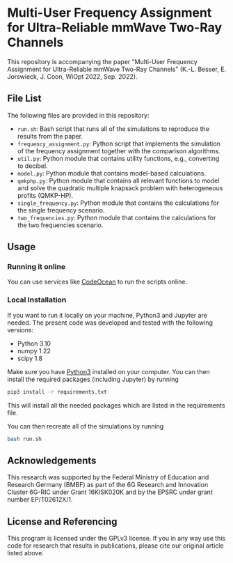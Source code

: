 # Multi-User Frequency Assignment for Ultra-Reliable mmWave Two-Ray Channels

This repository is accompanying the paper "Multi-User Frequency Assignment for
Ultra-Reliable mmWave Two-Ray Channels" (K.-L.  Besser, E. Jorswieck, J. Coon,
WiOpt 2022, Sep. 2022).


## File List
The following files are provided in this repository:

- `run.sh`: Bash script that runs all of the simulations to reproduce the
  results from the paper.
- `frequency_assignment.py`: Python script that implements the simulation of
  the frequency assignment together with the comparison algorithms.
- `util.py`: Python module that contains utility functions, e.g., converting to
  decibel.
- `model.py`: Python module that contains model-based calculations.
- `qmkphp.py`: Python module that contains all relevant functions to model and
  solve the quadratic multiple knapsack problem with heterogeneous profits
  (QMKP-HP).
- `single_frequency.py`: Python module that contains the calculations for the
  single frequency scenario.
- `two_frequencies.py`: Python module that contains the calculations for the
  two frequencies scenario.

## Usage
### Running it online
You can use services like [CodeOcean](https://codeocean.com) to run the scripts
online.

### Local Installation
If you want to run it locally on your machine, Python3 and Jupyter are needed.
The present code was developed and tested with the following versions:
- Python 3.10
- numpy 1.22
- scipy 1.8

Make sure you have [Python3](https://www.python.org/downloads/) installed on
your computer.
You can then install the required packages (including Jupyter) by running
```bash
pip3 install -r requirements.txt
```
This will install all the needed packages which are listed in the requirements 
file. 

You can then recreate all of the simulations by running
```bash
bash run.sh
```


## Acknowledgements
This research was supported by the Federal Ministry of Education and Research
Germany (BMBF) as part of the 6G Research and Innovation Cluster 6G-RIC under
Grant 16KISK020K and by the EPSRC under grant number EP/T02612X/1.


## License and Referencing
This program is licensed under the GPLv3 license. If you in any way use this
code for research that results in publications, please cite our original
article listed above.
